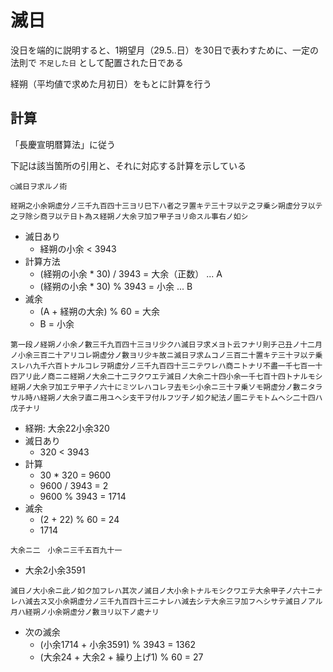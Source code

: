 # 滅日

没日を端的に説明すると、1朔望月（29.5..日）を30日で表わすために、一定の法則で `不足した日` として配置された日である

経朔（平均値で求めた月初日）をもとに計算を行う

## 計算
「長慶宣明暦算法」に従う

下記は該当箇所の引用と、それに対応する計算を示している

```
◯滅日ヲ求ルノ術
```

```
経朔之小余朔虚分ノ三千九百四十三ヨリ巳下ハ者之ヲ置キテ三十ヲ以テ之ヲ乗シ朔虚分ヲ以テ之ヲ除シ商ヲ以テ日ト為ス経朔ノ大余ヲ加フ甲子ヨリ命スル事右ノ如シ
```

* 滅日あり
  * 経朔の小余 < 3943
* 計算方法
  * (経朔の小余 * 30) / 3943 = 大余（正数） ... A
  * (経朔の小余 * 30) % 3943 = 小余        ... B
* 滅余
  * (A + 経朔の大余) % 60 = 大余
  * B = 小余

```
第一段ノ経朔ノ小余ノ數三千九百四十三ヨリ少クハ滅日ヲ求メヨト云フナリ則チ己丑ノ十二月ノ小余三百二十アリコレ朔虚分ノ數ヨリ少キ故ニ滅日ヲ求ムコノ三百二十置キテ三十ヲ以テ乗スレハ九千六百トナルコレヲ朔虚分ノ三千九百四十三ニテワレハ商ニトナリ不盡一千七百一十四アリ此ノ商ニニ経朔ノ大余二十二ヲクワエテ滅日ノ大余二十四小余一千七百十四トナルモシ経朔ノ大余ヲ加エテ甲子ノ六十にミツレハコレヲ去モシ小余ニ三十ヲ乗ソモ朔虚分ノ數ニタラサル時ハ経朔ノ大余ヲ直ニ用ユヘシ支干ヲ付ルフツ子ノ如ク紀法ノ圖ニテモトムヘシ二十四ハ戊子ナリ
```

* 経朔: 大余22小余320
* 滅日あり
  * 320 < 3943
* 計算
  * 30 * 320 = 9600
  * 9600 / 3943 = 2
  * 9600 % 3943 = 1714
* 滅余
  * (2 + 22) % 60 = 24
  * 1714

```
大余ニ二　小余ニ三千五百九十一
```

* 大余2小余3591

```
滅日ノ大小余ニ此ノ如ク加フレハ其次ノ滅日ノ大小余トナルモシクワエテ大余甲子ノ六十ニナレハ減去ス又小余朔虚分ノ三千九百四十三ニナレハ減去シテ大余三ヲ加フヘシサテ滅日ノアル月ハ経朔ノ小余朔虚分ノ數ヨリ以下ノ處ナリ
```

* 次の滅余
  * (小余1714 + 小余3591) % 3943 = 1362
  * (大余24 + 大余2 + 繰り上げ1) % 60 = 27

